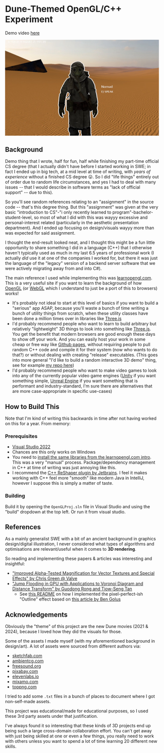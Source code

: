 # Dune-Themed OpenGL/C++ Experiment

Demo video [here](https://youtu.be/mQCm1eSfVaM?si=vDtXalnGGEmv6kYr)

[![Screenshot of the demo video](./screenshot.png)](https://youtu.be/mQCm1eSfVaM?si=vDtXalnGGEmv6kYr)

## Background

Demo thing that I wrote, half for fun, half while finishing my part-time official CS degree (that I actually didn't have before I started working in SWE; in fact I ended up in big tech, at a mid level at time of writing, with _years of experience_ without a finished CS degree 😛. So I did "life things" entirely out of order due to random life circumstances, and yes I had to deal with many issues -- that I would describe in software terms as "lack of official support" -- due to this).

So you'll see random references relating to an "assignment" in the source code -- that's this degree thing. But this "assignment" was given at the very basic "introduction to CS"-"i only recently learned to program"-bachelor-student-level, so most of what I did with this was wayyy excessive and personal-interest related (particularly in the aesthetic presentation department). And I ended up focusing on design/visuals wayyy more than was expected for said assignment.

I thought the end-result looked neat, and I thought this might be a fun little opportunity to share something I did in a language (C++) that I otherwise haven't typically used as much in my last 6.5 years of professional work (I actually *did* use it at one of the companies I worked for, but there it was just the language of the "legacy" version of a backend server software that we were actively migrating away from and into C#).

The main reference I used while implementing this was [learnopengl.com](https://learnopengl.com/Introduction). This is a very useful site if you want to learn the background of how [OpenGL](https://en.wikipedia.org/wiki/OpenGL) (or [WebGL](https://developer.mozilla.org/en-US/docs/Web/API/WebGL_API) which I understand to just be a port of this to browsers) works!
- It's probably not ideal to start at this level of basics if you want to build a "serious" app ASAP, because you'll waste a bunch of time writing a bunch of utility things from scratch, when these utility classes have been done a million times over in libraries like [Three.js](https://threejs.org/manual/#en/creating-a-scene)
- I'd probably recommend people who want to learn to build arbitrary but relatively "lightweight" 3D things to look into something like [Three.js](https://threejs.org/manual/#en/creating-a-scene). You get the benefit that modern browsers are good enough these days to show off your work. And you can easily host your work in some cheap or free way like [Github pages](https://pages.github.com/), without requiring people to pull random C++ code and compile it for their system (now who wants to do that?) or without dealing with creating "release" executables. (This goes into more general "I'd like to build a random interactive 3D demo" thing, see for example [my repo here](https://github.com/parawanderer/personalsite2025))
- I'd probably recommend people who want to make video games to look into any of the currently popular video game engines ([Unity](https://en.wikipedia.org/wiki/Unity_(game_engine)) if you want something simple, [Unreal Engine](https://en.wikipedia.org/wiki/Unreal_Engine) if you want something that is performant and industry-standard, I'm sure there are alternatives that are more case-appropriate in specific use-cases)


## How to Build This

Note that I'm kind of writing this backwards in time after not having worked on this for a year. From memory:

### Prerequisites

- [Visual Studio 2022](https://visualstudio.microsoft.com/downloads/)
- Chances are this only works on Windows
- You need to [install the same libraries from the learnopengl.com intro](https://learnopengl.com/Getting-started/Creating-a-window). This was a very "manual" process. Package/dependency management in C++ at time of writing was just annoying like this.
- I recommend the [C++ ReShaper plugin by Jetbrains](https://www.jetbrains.com/resharper-cpp/). I feel it makes working with C++ feel more "smooth" like modern Java in IntelliJ, however I suppose this is simply a matter of taste.


### Building

Build it by opening the `OpenGLProj.sln` file in Visual Studio and using the "build" dropdown at the top left. Or run it from visual studio.

## References

As a mainly generalist SWE with a bit of an ancient background in graphics design/digital illustration, I never considered what types of algorithms and optimisations are relevant/useful when it comes to **3D rendering**.

So reading and implementing these papers & articles was interesting and insightful:

- ["Improved Alpha-Tested Magnification for Vector Textures and Special Effects" by Chris Green @ Valve](https://dl.acm.org/doi/10.1145/1281500.1281665)
- ["Jump Flooding in GPU with Applications to Voronoi Diagram and Distance Transform" by Guodong Rong and Tiow-Seng Tan](https://doi.org/10.1145/1111411.1111431)
    - See [this README](./OpenGLProj/resources/doc/distance_field_postprocessor/README.md) on how I implemented the pixel-perfect-ish "Outline" effect based on [this article by Ben Golus](https://bgolus.medium.com/the-quest-for-very-wide-outlines-ba82ed442cd9)


## Acknowledgements

Obviously the "theme" of this project are the new Dune movies (2021 & 2024), because I loved how they did the visuals for those.

Some of the assets I made myself (with my aforementioned background in design/art). A lot of assets were sourced from different authors via:

- [sketchfab.com](https://sketchfab.com/)
- [ambientcg.com](ambientcg.com)
- [freesound.org](https://freesound.org)
- [pixabay.com](https://pixabay.com/sound-effects)
- [elevenlabs.io](https://elevenlabs.io/)
- [mixamo.com](https://www.mixamo.com/)
- [toppng.com](https://toppng.com)

I tried to add some `.txt` files in a bunch of places to document where I got non-self-made assets.

This project was educational/made for educational purposes, so I used these 3rd party assets under that justification.

I've always found it so interesting that these kinds of 3D projects end up being such a large cross-domain collaboration effort. You can't get away with just being skilled at one or even a few things, you really need to work with others unless you want to spend a lot of time learning 20 different new skills.